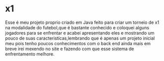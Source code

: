 # x1
Esse é meu projeto proprio criado em Java feito para criar um torneio de x1 na modalidade do futebol,que é bastante conhecido e coloquei alguns jogadores para se enfrentar e acabei apresentando eles e mostrando um pouco de suas caracteristícas,lembrando que é apenas um projeto inicial meu pois tenho poucos conhecimentos com o back end ainda mais em breve irei mexendo no site e fazendo com que esse sistema de enfrentamento melhore.
